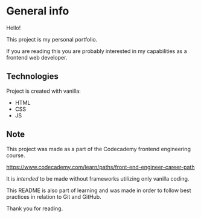 # General info

Hello!

This project is my personal portfolio.

If you are reading this you are probably interested in my capabilities as a frontend web developer.
	
## Technologies
Project is created with vanilla:
* HTML
* CSS
* JS

## Note
This project was made as a part of the Codecademy frontend engineering course.

https://www.codecademy.com/learn/paths/front-end-engineer-career-path

It is *intended* to be made without frameworks utilizing only vanilla coding.

This README is also part of learning and was made in order to follow best practices in relation to Git and GitHub.

Thank you for reading.
